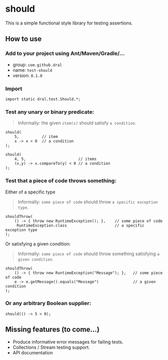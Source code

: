 # should

This is a simple functional style library for testing assertions.

## How to use

### Add to your project using Ant/Maven/Gradle/...

- group: `com.github.dral`
- name: `test-should`
- version: `0.1.0`

### Import
```
import static dral.test.Should.*;
```

### Test any unary or binary predicate:

> Informally:
> the given `item(s)` should satisfy `a condition`.

```
should(
	5,        	// item
	x -> x > 0	// a condition
);

should(
	4, 5,                      	// items
	(x,y) -> x.compareTo(y) < 0	// a condition
);
```

### Test that a piece of code throws something:

Either of a specific type

> Informally:
> `some piece of code` should throw `a specific exception type`.

```
shouldThrow(
	() -> { throw new RuntimeException(); },	// some piece of code
	 RuntimeException.class                 	// a specific exception type
);
```

Or satisfying a given condition:

> Informally:
> `some piece of code` should throw something satisfying `a given condition`.

```
shouldThrow(
	() -> { throw new RuntimeException("Message"); },	// some piece of code
	e -> e.getMessage().equals("Message")            	// a given condition
);
```

### Or any arbitrary Boolean supplier:

```
should(() -> 5 > 0);
```

## Missing features (to come...)

- Produce informative error messages for failing tests.
- Collections / Stream testing support.
- API documentation
